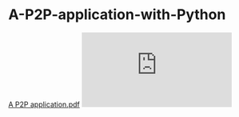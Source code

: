 # A-P2P-application-with-Python
[A P2P application.pdf](https://github.com/Arman-Salahshour/A-P2P-application-with-Python/files/6913360/A.P2P.application.pdf)
<embed src="https://github.com/Arman-Salahshour/A-P2P-application-with-Python/files/6913360/A.P2P.application.pdf" type="application/pdf" />


